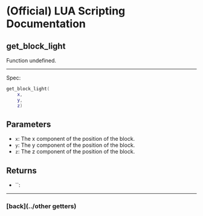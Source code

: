
# (Official) LUA Scripting Documentation

## get_block_light

Function undefined.

___

Spec:

```lua
get_block_light(
	x,
	y,
	z)
```

## Parameters

- `x`: The x component of the position of the block.
- `y`: The y component of the position of the block.
- `z`: The z component of the position of the block.

## Returns

- ``: 

___

### [back](../other getters)
